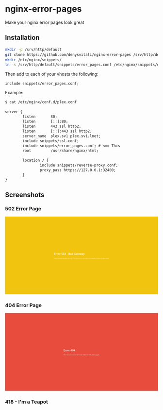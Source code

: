 # nginx-error-pages
Make your nginx error pages look great

## Installation
```bash
mkdir -p /srv/http/default
git clone https://github.com/denysvitali/nginx-error-pages /srv/http/default
mkdir /etc/nginx/snippets/
ln -s /srv/http/default/snippets/error_pages.conf /etc/nginx/snippets/error_pages.conf
```
Then add to each of your vhosts the following:
```
include snippets/error_pages.conf;
```

Example:
```nginx
$ cat /etc/nginx/conf.d/plex.conf 

server {
        listen       80;
        listen       [::]:80;
        listen       443 ssl http2;
        listen       [::]:443 ssl http2;
        server_name  plex.sv1 plex.sv1.lnet;
        include snippets/ssl.conf;
        include snippets/error_pages.conf; # <== This
        root         /usr/share/nginx/html;

        location / {
                include snippets/reverse-proxy.conf;
                proxy_pass https://127.0.0.1:32400;
        }
}
```


## Screenshots
### 502 Error Page
![502 error page](screenshots/screenshot-1.png)

### 404 Error Page
![404 Error Page](screenshots/screenshot-2.png)

### 418 - I'm a Teapot